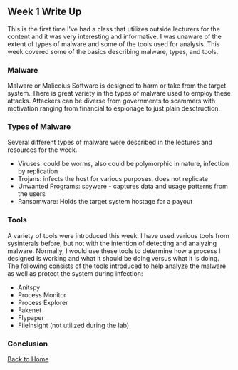 ## Week 1 Write Up

  This is the first time I've had a class that utilizes outside lecturers for the content and it was very interesting and informative.  I was unaware of the extent of types of malware and some of the tools used for analysis.  This week covered some of the basics describing malware, types, and tools.

### Malware
Malware or Malicoius Software is designed to harm or take from the target system.  There is great variety in the types of malware used to employ these attacks.  Attackers can be diverse from governments to scammers with motivation ranging from financial to espionage to just plain desctruction.

### Types of Malware
Several different types of malware were described in the lectures and resources for the week.
  
  - Viruses:  could be worms, also could be polymorphic in nature, infection by replication
  - Trojans:  infects the host for various purposes, does not replicate
  - Unwanted Programs:  spyware - captures data and usage patterns from the users
  - Ransomware:  Holds the target system hostage for a payout

### Tools
A variety of tools were introduced this week.  I have used various tools from sysinterals before, but not with the intention of detecting and analyzing malware.  Normally, I would use these tools to determine how a process I designed is working and what it should be doing versus what it is doing.  The following consists of the tools introduced to help analyze the malware as well as protect the system during infection:

  - Anitspy
  - Process Monitor
  - Process Explorer
  - Fakenet
  - Flypaper
  - FileInsight (not utilized during the lab)
  
### Conclusion



<a href="../">Back to Home</a>
